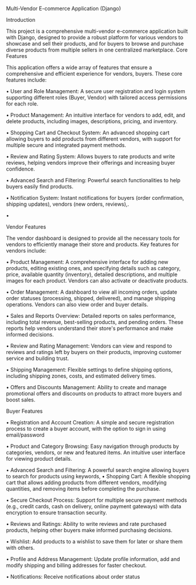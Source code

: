 Multi-Vendor E-commerce Application (Django)

Introduction

This project is a comprehensive multi-vendor e-commerce application built with Django, designed to provide a robust platform for various vendors to showcase and sell their products, and for buyers to browse and purchase diverse products from multiple sellers in one centralized marketplace. 
Core Features

This application offers a wide array of features that ensure a comprehensive and efficient experience for vendors, buyers. These core features include:

•
User and Role Management: A secure user registration and login system supporting different roles (Buyer, Vendor) with tailored access permissions for each role.

•
Product Management: An intuitive interface for vendors to add, edit, and delete products, including images, descriptions, pricing, and inventory.

•
Shopping Cart and Checkout System: An advanced shopping cart allowing buyers to add products from different vendors, with support for multiple secure and integrated payment methods.


•
Review and Rating System: Allows buyers to rate products and write reviews, helping vendors improve their offerings and increasing buyer confidence.

•
Advanced Search and Filtering: Powerful search functionalities  to help buyers easily find products.


•
Notification System: Instant notifications for buyers (order confirmation, shipping updates), vendors (new orders, reviews),.



•

Vendor Features

The vendor dashboard is designed to provide all the necessary tools for vendors to efficiently manage their store and products. Key features for vendors include:


•
Product Management: A comprehensive interface for adding new products, editing existing ones, and specifying details such as category, price, available quantity (inventory), detailed descriptions, and multiple images for each product. Vendors can also activate or deactivate products.


•
Order Management: A dashboard to view all incoming orders, update order statuses (processing, shipped, delivered), and manage shipping operations. Vendors can also view order and buyer details.

•
Sales and Reports Overview: Detailed reports on sales performance, including total revenue, best-selling products, and pending orders. These reports help vendors understand their store's performance and make informed decisions.

•
Review and Rating Management: Vendors can view and respond to reviews and ratings left by buyers on their products, improving customer service and building trust.

•
Shipping Management: Flexible settings to define shipping options, including shipping zones, costs, and estimated delivery times.

•
Offers and Discounts Management: Ability to create and manage promotional offers and discounts on products to attract more buyers and boost sales.



Buyer Features

•
Registration and Account Creation: A simple and secure registration process to create a buyer account, with the option to sign in using email/password

•
Product and Category Browsing: Easy navigation through products by categories, vendors, or new and featured items. An intuitive user interface for viewing product details.

•
Advanced Search and Filtering: A powerful search engine allowing buyers to search for products using keywords,
•
Shopping Cart: A flexible shopping cart that allows adding products from different vendors, modifying quantities, and removing items before completing the purchase.

•
Secure Checkout Process: Support for multiple secure payment methods (e.g., credit cards, cash on delivery, online payment gateways) with data encryption to ensure transaction security.


•
Reviews and Ratings: Ability to write reviews and rate purchased products, helping other buyers make informed purchasing decisions.

•
Wishlist: Add products to a wishlist to save them for later or share them with others.

•
Profile and Address Management: Update profile information, add and modify shipping and billing addresses for faster checkout.

•
Notifications: Receive notifications about order status

